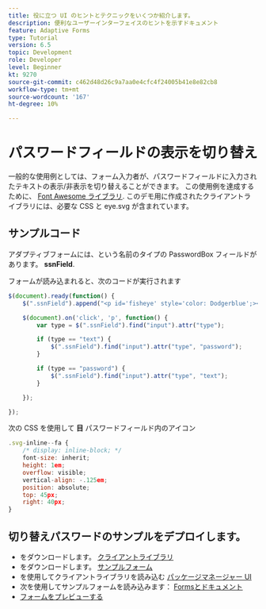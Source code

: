 ```yaml
---
title: 役に立つ UI のヒントとテクニックをいくつか紹介します。
description: 便利なユーザーインターフェイスのヒントを示すドキュメント
feature: Adaptive Forms
type: Tutorial
version: 6.5
topic: Development
role: Developer
level: Beginner
kt: 9270
source-git-commit: c462d48d26c9a7aa0e4cfc4f24005b41e8e82cb8
workflow-type: tm+mt
source-wordcount: '167'
ht-degree: 10%

---
```


# パスワードフィールドの表示を切り替え

一般的な使用例としては、フォーム入力者が、パスワードフィールドに入力されたテキストの表示/非表示を切り替えることができます。
この使用例を達成するために、 [Font Awesome ライブラリ](https://fontawesome.com/). このデモ用に作成されたクライアントライブラリには、必要な CSS と eye.svg が含まれています。


## サンプルコード

アダプティブフォームには、という名前のタイプの PasswordBox フィールドがあります。 **ssnField**.

フォームが読み込まれると、次のコードが実行されます

```javascript
$(document).ready(function() {
    $(".ssnField").append("<p id='fisheye' style='color: Dodgerblue';><i class='fa fa-eye'></i></p>");

    $(document).on('click', 'p', function() {
        var type = $(".ssnField").find("input").attr("type");

        if (type == "text") {
            $(".ssnField").find("input").attr("type", "password");
        }

        if (type == "password") {
            $(".ssnField").find("input").attr("type", "text");
        }

    });

});
```

次の CSS を使用して **目** パスワードフィールド内のアイコン

```javascript
.svg-inline--fa {
    /* display: inline-block; */
    font-size: inherit;
    height: 1em;
    overflow: visible;
    vertical-align: -.125em;
    position: absolute;
    top: 45px;
    right: 40px;
}
```

## 切り替えパスワードのサンプルをデプロイします。

* をダウンロードします。 [クライアントライブラリ](assets/simple-ui-tips.zip)
* をダウンロードします。 [サンプルフォーム](assets/simple-ui-tricks-form.zip)
* を使用してクライアントライブラリを読み込む [パッケージマネージャー UI](http://localhost:4502/crx/packmgr/index.jsp)
* 次を使用してサンプルフォームを読み込みます： [Formsとドキュメント](http://localhost:4502/aem/forms.html/content/dam/formsanddocuments)
* [フォームをプレビューする](http://localhost:4502/content/dam/formsanddocuments/simpleuitips/jcr:content?wcmmode=disabled)


